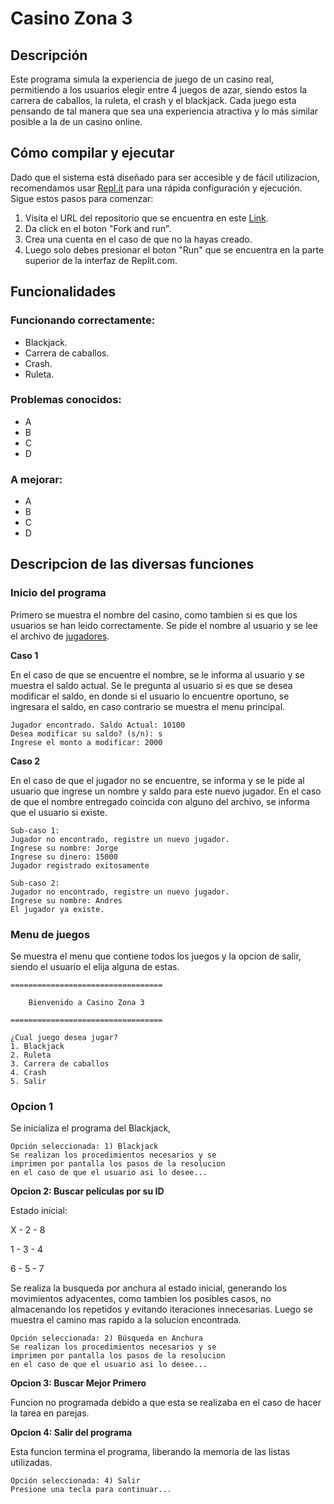 # Casino Zona 3

## Descripción

Este programa simula la experiencia de juego de un casino real, permitiendo a los usuarios elegir entre 4 juegos de azar, siendo estos la carrera de caballos, la ruleta, el crash y el blackjack. Cada juego esta pensando de tal manera que sea una experiencia atractiva y lo más similar posible a la de un casino online.

## Cómo compilar y ejecutar

Dado que el sistema está diseñado para ser accesible y de fácil utilizacion, recomendamos usar [Repl.it](http://repl.it/) para una rápida configuración y ejecución. Sigue estos pasos para comenzar:

1. Visita el URL del repositorio que se encuentra en este [Link](https://replit.com/@felipechg/Proyecto#README.md).
2. Da click en el boton "Fork and run".
3. Crea una cuenta en el caso de que no la hayas creado.
4. Luego solo debes presionar el boton "Run" que se encuentra en la parte superior de la interfaz de Replit.com.

## Funcionalidades

### Funcionando correctamente:

- Blackjack.
- Carrera de caballos.
- Crash.
- Ruleta.

### Problemas conocidos:

- A
- B
- C
- D

### A mejorar:

- A
- B
- C
- D

## Descripcion de las diversas funciones 

### Inicio del programa

Primero se muestra el nombre del casino, como tambien si es que los usuarios se han leido correctamente. Se pide el nombre al usuario y se lee el archivo de [jugadores](Jugadores.csv). 

**Caso 1**

En el caso de que se encuentre el nombre, se le informa al usuario y se muestra el saldo actual. Se le pregunta al usuario si es que se desea modificar el saldo, en donde si el usuario lo encuentre oportuno, se ingresara el saldo, en caso contrario se muestra el menu principal.

```
Jugador encontrado. Saldo Actual: 10100
Desea modificar su saldo? (s/n): s
Ingrese el monto a modificar: 2000
```

**Caso 2**

En el caso de que el jugador no se encuentre, se informa y se le pide al usuario que ingrese un nombre y saldo para este nuevo jugador. En el caso de que el nombre entregado coincida con alguno del archivo, se informa que el usuario si existe.

```
Sub-caso 1:
Jugador no encontrado, registre un nuevo jugador.
Ingrese su nombre: Jorge
Ingrese su dinero: 15000
Jugador registrado exitosamente

Sub-caso 2:
Jugador no encontrado, registre un nuevo jugador.
Ingrese su nombre: Andres
El jugador ya existe.
```

### Menu de juegos

Se muestra el menu que contiene todos los juegos y la opcion de salir, siendo el usuario el elija alguna de estas.

```
==================================

    Bienvenido a Casino Zona 3    

==================================

¿Cual juego desea jugar?
1. Blackjack
2. Ruleta
3. Carrera de caballos
4. Crash
5. Salir
```

### **Opcion 1**

Se inicializa el programa del Blackjack, 

```
Opción seleccionada: 1) Blackjack
Se realizan los procedimientos necesarios y se 
imprimen por pantalla los pasos de la resolucion
en el caso de que el usuario asi lo desee...
```

**Opcion 2: Buscar peliculas por su ID**

Estado inicial:

X  -  2  -  8 

1  -  3  -  4 

6  -  5  -  7

Se realiza la busqueda por anchura al estado inicial, generando los movimientos adyacentes, como tambien los posibles casos, no almacenando los repetidos y evitando iteraciones innecesarias. Luego se muestra el camino mas rapido a la solucion encontrada.

```
Opción seleccionada: 2) Búsqueda en Anchura
Se realizan los procedimientos necesarios y se 
imprimen por pantalla los pasos de la resolucion
en el caso de que el usuario asi lo desee...

```

**Opcion 3: Buscar Mejor Primero**

Funcion no programada debido a que esta se realizaba en el caso de hacer la tarea en parejas.

**Opcion 4: Salir del programa**

Esta funcion termina el programa, liberando la memoria de las listas utilizadas.

```
Opción seleccionada: 4) Salir
Presione una tecla para continuar...
```